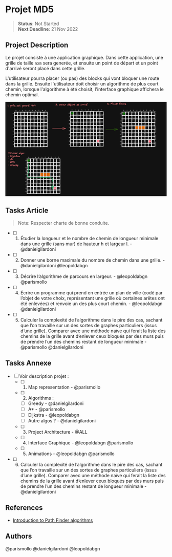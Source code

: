 # Projet MD5
> **Status**: Not Started   
> **Next Deadline**: 21 Nov 2022

## Project Description

Le projet consiste à une application graphique. Dans cette application, une grille de taille `nxm` sera generée, et ensuite un point de départ et un point d'arrivé seront placé dans cette grille. 

L'utilisateur pourra placer (ou pas) des blocks qui vont bloquer une route dans la grille. Ensuite l'utilisateur doit choisir un algorithme de plus court chemin, lorsque l'algorithme à été choisit, l'interface graphique affichera le chemin optimal.

![Example](md5-projet-example.png)


## Tasks Article
> Note: Respecter charte de bonne conduite.
- [ ] 1. Étudier la longueur et le nombre de chemin de longueur minimale dans une grille
(sans mur) de hauteur h et largeur l. - @danielgilardoni
- [ ] 2. Donner une borne maximale du nombre de chemin dans une grille. - @danielgilardoni @leopoldabgn
- [ ] 3. Décrire l’algorithme de parcours en largeur. - @leopoldabgn @parismollo
- [ ] 4. Écrire un programme qui prend en entrée un plan de ville (codé par l’objet de
votre choix, représentant une grille où certaines arêtes ont été enlevées) et renvoie
un des plus court chemin. - @leopoldabgn @danielgilardoni
- [ ] 5. Calculer la complexité de l’algorithme dans le pire des cas, sachant que l’on travaille
sur un des sortes de graphes particuliers (issus d’une grille). Comparer avec une
méthode naïve qui ferait la liste des chemins de la grille avant d’enlever ceux bloqués
par des murs puis de prendre l’un des chemins restant de longueur minimale - @parismollo @danielgilardoni

## Tasks Annexe
- [ ] Voir description projet :
  - [ ] 1. Map representation - @parismollo
  - [ ] 2. Algorithms :
    - [ ] Greedy - @danielgilardoni
    - [ ] A* - @parismollo
    - [ ] Dijkstra - @leopoldabgn
    - [ ] Autre algos ? - @danielgilardoni
  - [ ] 3. Project Architecture - @ALL
  - [ ] 4. Interface Graphique - @leopoldabgn @parismollo
  - [ ] 5. Animations - @leopoldabgn @parismollo

- [ ] 6. Calculer la complexité de l’algorithme dans le pire des cas, sachant que l’on travaille
sur un des sortes de graphes particuliers (issus d’une grille). Comparer avec une
méthode naïve qui ferait la liste des chemins de la grille avant d’enlever ceux bloqués
par des murs puis de prendre l’un des chemins restant de longueur minimale - @danielgilardoni

## References
* [Introduction to Path Finder algorithms](https://www.redblobgames.com/pathfinding/a-star/introduction.html)

## Authors
@parismollo 
@danielgilardoni 
@leopoldabgn 
